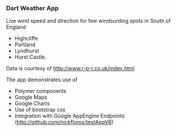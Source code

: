 ### Dart Weather App

Live wind speed and direction for few windsurding spots in South of England
- Highcliffe
- Portland
- Lyndhurst
- Hurst Castle.

Data is courtesy of http://www.r-p-r.co.uk/index.html

The app demonstrates use of 
- Polymer components
- Google Maps
- Google Charts
- Use of bootstrap css
- Integration with Google AppEngine Endpoints (http://github.com/nickfloros/testAppV6)

